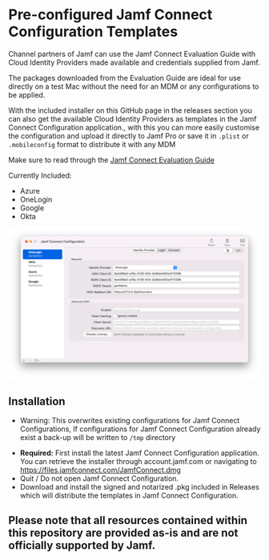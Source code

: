 # Pre-configured Jamf Connect Configuration Templates
Channel partners of Jamf can use the Jamf Connect Evaluation Guide with Cloud Identity Providers made available and credentials supplied from Jamf.

The packages downloaded from the Evaluation Guide are ideal for use directly on a test Mac without the need for an MDM or any configurations to be applied.

With the included installer on this GitHub page in the releases section you can also get the available Cloud Identity Providers as templates in the Jamf Connect Configuration application., with this you can more easily customise the configuration and upload it directly to Jamf Pro or save it in `.plist` or `.mobileconfig` format to distribute it with any MDM

Make sure to read through the [Jamf Connect Evaluation Guide](https://docs.jamf.com/jamf-connect/evaluation-guide/index.html)

Currently Included:
* Azure
* OneLogin
* Google
* Okta

![](https://github.com/jamf/Jamf-Connect-Configurations-Templates/blob/main/images/JCC.png)

## Installation

- Warning: This overwrites existing configurations for Jamf Connect Configurations, If configurations for Jamf Connect Configuration already exist a back-up will be written to `/tmp` directory

* **Required:** First install the latest Jamf Connect Configuration application. You can retrieve the installer through account.jamf.com or navigating to https://files.jamfconnect.com/JamfConnect.dmg
* Quit / Do not open Jamf Connect Configuration.
* Download and install the signed and notarized .pkg included in Releases which will distribute the templates in Jamf Connect Configuration.

## Please note that all resources contained within this repository are provided as-is and are not officially supported by Jamf.